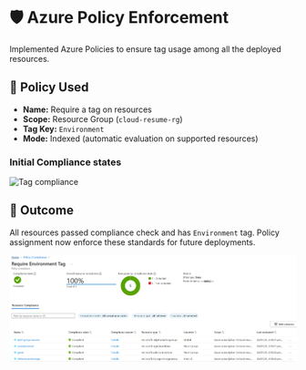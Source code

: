 # 🛡️ Azure Policy Enforcement
Implemented Azure Policies to ensure tag usage among all the deployed resources. 

## 📌 Policy Used
- **Name:** Require a tag on resources
- **Scope:** Resource Group (`cloud-resume-rg`)
- **Tag Key:** `Environment`
- **Mode:** Indexed (automatic evaluation on supported resources)

### Initial Compliance states
![Tag compliance](screenshots/intial-compliance.png)

## 🏁 Outcome
All resources passed compliance check and has `Environment` tag. Policy assignment now enforce these standards for future deployments.

![Compliant](screenshots/policy-tags.png)
